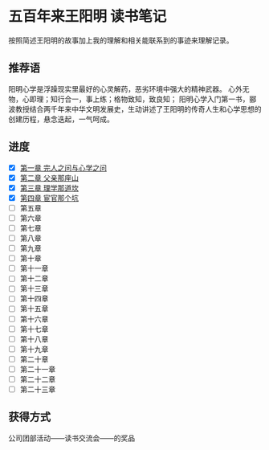 # 五百年来王阳明 读书笔记
按照简述王阳明的故事加上我的理解和相关能联系到的事迹来理解记录。

## 推荐语
阳明心学是浮躁现实里最好的心灵解药，恶劣环境中强大的精神武器。
心外无物，心即理；知行合一，事上练；格物致知，致良知；
阳明心学入门第一书，郦波教授结合两千年来中华文明发展史，生动讲述了王阳明的传奇人生和心学思想的创建历程，悬念迭起，一气呵成。  

## 进度  

  - [x] [第一章 完人之问与心学之问](https://github.com/cuihee/readBook/tree/master/%E4%BA%94%E7%99%BE%E5%B9%B4%E6%9D%A5%E7%8E%8B%E9%98%B3%E6%98%8E_%E9%83%A6%E6%B3%A2(%E8%91%97)/%E7%AC%AC%E4%B8%80%E7%AB%A0%20%E5%AE%8C%E4%BA%BA%E4%B9%8B%E9%97%AE%E4%B8%8E%E5%BF%83%E5%AD%A6%E4%B9%8B%E9%97%AE)  
  - [x] [第二章 父亲那座山](https://github.com/cuihee/readBook/tree/master/%E4%BA%94%E7%99%BE%E5%B9%B4%E6%9D%A5%E7%8E%8B%E9%98%B3%E6%98%8E_%E9%83%A6%E6%B3%A2(%E8%91%97)/02%E7%AC%AC%E4%BA%8C%E7%AB%A0%20%E7%88%B6%E4%BA%B2%E9%82%A3%E5%BA%A7%E5%B1%B1)  
  - [x] [第三章 理学那道坎](https://github.com/cuihee/readBook/tree/master/%E4%BA%94%E7%99%BE%E5%B9%B4%E6%9D%A5%E7%8E%8B%E9%98%B3%E6%98%8E_%E9%83%A6%E6%B3%A2(%E8%91%97)/03%E7%AC%AC%E4%B8%89%E7%AB%A0%20%E7%90%86%E5%AD%A6%E9%82%A3%E9%81%93%E5%9D%8E)  
  - [x] [第四章 宦官那个坑](https://github.com/cuihee/readBook/tree/master/%E4%BA%94%E7%99%BE%E5%B9%B4%E6%9D%A5%E7%8E%8B%E9%98%B3%E6%98%8E_%E9%83%A6%E6%B3%A2(%E8%91%97)/04%E7%AC%AC%E5%9B%9B%E7%AB%A0%20%E5%AE%A6%E5%AE%98%E9%82%A3%E4%B8%AA%E5%9D%91)  
  - [ ] 第五章  
  - [ ] 第六章  
  - [ ] 第七章  
  - [ ] 第八章  
  - [ ] 第九章  
  - [ ] 第十章  
  - [ ] 第十一章  
  - [ ] 第十二章  
  - [ ] 第十三章  
  - [ ] 第十四章  
  - [ ] 第十五章  
  - [ ] 第十六章  
  - [ ] 第十七章  
  - [ ] 第十八章  
  - [ ] 第十九章  
  - [ ] 第二十章  
  - [ ] 第二十一章  
  - [ ] 第二十二章  
  - [ ] 第二十三章  

## 获得方式
公司团部活动——读书交流会——的奖品
